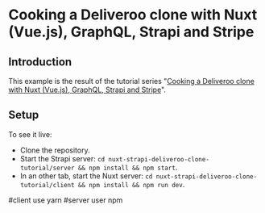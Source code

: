 # Cooking a Deliveroo clone with Nuxt (Vue.js), GraphQL, Strapi and Stripe

## Introduction

This example is the result of the tutorial series "[Cooking a Deliveroo clone with Nuxt (Vue.js), GraphQL, Strapi and Stripe](https://blog.strapi.io/cooking-a-deliveroo-clone-with-nuxt-vue-js-graphql-strapi-and-stripe-setup-part-1-7)".

## Setup

To see it live:

 - Clone the repository.
 - Start the Strapi server: `cd nuxt-strapi-deliveroo-clone-tutorial/server && npm install && npm start`.
 - In an other tab, start the Nuxt server: `cd nuxt-strapi-deliveroo-clone-tutorial/client && npm install && npm run dev`.



#client use yarn
#server user npm
